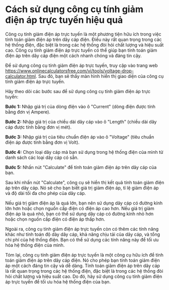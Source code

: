 Cách sử dụng công cụ tính giảm điện áp trực tuyến hiệu quả
==========================================================

Công cụ tính giảm điện áp trực tuyến là một phương tiện hữu ích trong việc tính toán giảm điện áp trên dây cáp điện. Điều này rất quan trọng trong các hệ thống điện, đặc biệt là trong các hệ thống đòi hỏi chất lượng và hiệu suất cao. Công cụ tính giảm điện áp trực tuyến có thể giúp bạn tính toán giảm điện áp trên dây cáp điện một cách nhanh chóng và đáng tin cậy.

Để sử dụng công cụ tính giảm điện áp trực tuyến, truy cập vào trang web <https://www.onlinecalculatorsfree.com/vi/tools/voltage-drop-calculator.html>. Sau đó, bạn sẽ thấy màn hình hiển thị giao diện của công cụ tính giảm điện áp trực tuyến.

Hãy theo dõi các bước sau để sử dụng công cụ tính giảm điện áp trực tuyến:

**Bước 1:** Nhập giá trị của dòng điện vào ô "Current" (dòng điện được tính bằng đơn vị Ampere).

**Bước 2:** Nhập giá trị của chiều dài dây cáp vào ô "Length" (chiều dài dây cáp được tính bằng đơn vị mét).

**Bước 3:** Nhập giá trị của tiêu chuẩn điện áp vào ô "Voltage" (tiêu chuẩn điện áp được tính bằng đơn vị Volt).

**Bước 4:** Chọn loại dây cáp mà bạn sử dụng trong hệ thống điện của mình từ danh sách các loại dây cáp có sẵn.

**Bước 5:** Nhấn nút "Calculate" để tính toán giảm điện áp trên dây cáp của bạn.

Sau khi nhấn nút "Calculate", công cụ sẽ hiển thị kết quả tính toán giảm điện áp trên dây cáp. Nó sẽ cho bạn biết giá trị giảm điện áp, tỉ lệ giảm điện áp và độ dài tối đa cho phép của dây cáp.

Nếu giá trị giảm điện áp là quá lớn, bạn nên sử dụng dây cáp có đường kính lớn hơn hoặc chọn nguồn cấp điện có điện áp cao hơn. Nếu giá trị giảm điện áp là quá nhỏ, bạn có thể sử dụng dây cáp có đường kính nhỏ hơn hoặc chọn nguồn cấp điện có điện áp thấp hơn.

Ngoài ra, công cụ tính giảm điện áp trực tuyến còn có thêm các tính năng khác như tính toán độ dày dây cáp, khả năng chịu tải của dây cáp, và tổng chi phí của hệ thống điện. Bạn có thể sử dụng các tính năng này để tối ưu hóa hệ thống điện của mình.

Tóm lại, công cụ tính giảm điện áp trực tuyến là một công cụ hữu ích để tính toán giảm điện áp trên dây cáp điện. Nó cho phép bạn tính toán giảm điện áp một cách đáng tin cậy và dễ dàng. Tính toán giảm điện áp trên dây cáp là rất quan trọng trong các hệ thống điện, đặc biệt là trong các hệ thống đòi hỏi chất lượng và hiệu suất cao. Do đó, hãy sử dụng công cụ tính giảm điện áp trực tuyến để tối ưu hóa hệ thống điện của bạn.